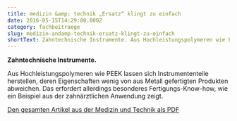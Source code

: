 ```yaml
---
title: medizin &amp; technik „Ersatz“ klingt zu einfach
date: 2016-05-15T14:29:00.000Z
category: fachbeitraege
slug: medizin-andamp-technik-ersatz-klingt-zu-einfach
shortText: Zahntechnische Instrumente. Aus Hochleistungspolymeren wie PEEK lassen sich Instrumententeile herstellen, deren Eigenschaften wenig von aus Metall gefertigten Produkten abweichen.
---
```


<p><strong>Zahntechnische Instrumente.</strong></p>

Aus Hochleistungspolymeren wie PEEK lassen sich Instrumententeile herstellen, deren Eigenschaften wenig von aus Metall gefertigten Produkten abweichen. Das erfordert allerdings besonderes Fertigungs-Know-how, wie ein Beispiel aus der zahnärztlichen Anwendung zeigt.</p>

<p><a href="/downloads/med0516_Pfaff.pdf" target="_blank" rel="noreferrer noopener" aria-label=" (öffnet in neuem Tab)">Den gesamten Artikel aus der Medizin und Technik als PDF</a></p>

